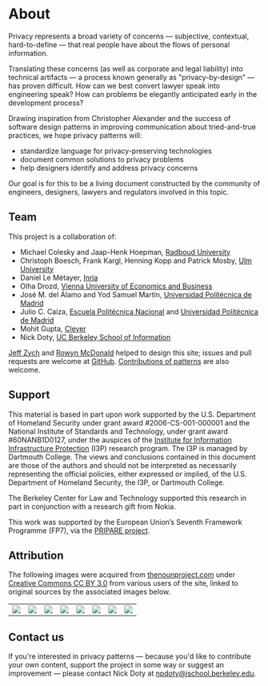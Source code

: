 # About

Privacy represents a broad variety of concerns &mdash; subjective, contextual, hard-to-define &mdash; that real people have about the flows of personal information.

Translating these concerns (as well as corporate and legal liability) into technical artifacts &mdash; a process known generally as "privacy-by-design" &mdash; has proven difficult. How can we best convert lawyer speak into engineering speak? How can problems be elegantly anticipated early in the development process?

Drawing inspiration from Christopher Alexander and the success of software design patterns in improving communication about tried-and-true practices, we hope privacy patterns will:

* standardize language for privacy-preserving technologies
* document common solutions to privacy problems
* help designers identify and address privacy concerns

Our goal is for this to be a living document constructed by the community of engineers, designers, lawyers and regulators involved in this topic. 

## Team

This project is a collaboration of:

* Michael Colesky and Jaap-Henk Hoepman, [Radboud University](http://www.ru.nl)
* Christoph Boesch, Frank Kargl, Henning Kopp and Patrick Mosby, [Ulm University](https://www.uni-ulm.de)
* Daniel Le Métayer, [Inria](https://www.inria.fr)
* Olha Drozd, [Vienna University of Economics and Business](https://www.wu.ac.at)
* José M. del Álamo and Yod Samuel Martín, [Universidad Politécnica de Madrid](http://www.upm.es)
* Julio C. Caiza, [Escuela Politécnica Nacional](http://www.epn.edu.ec) and [Universidad Politécnica de Madrid](http://www.upm.es)
* Mohit Gupta, [Clever](http://www.clever.com)
* Nick Doty, [UC Berkeley School of Information](https://www.ischool.berkeley.edu/)

[Jeff Zych](http://jlzych.com) and [Rowyn McDonald](http://www.rowyn.com) helped to design this site; issues and pull requests are welcome at [GitHub](https://github.com/privacypatterns/privacypatterns). [Contributions of patterns](https://github.com/privacypatterns/patterns) are also welcome.

## Support

This material is based in part upon work supported by the U.S. Department of Homeland Security under grant award #2006-CS-001-000001 and the National Institute of Standards and Technology, under grant award #60NANB1D0127, under the auspices of the [Institute for Information Infrastructure Protection](http://www.thei3p.org/) (I3P) research program. The I3P is managed by Dartmouth College. The views and conclusions contained in this document are those of the authors and should not be interpreted as necessarily representing the official policies, either expressed or implied, of the U.S. Department of Homeland Security, the I3P, or Dartmouth College.

The Berkeley Center for Law and Technology supported this research in part in conjunction with a research gift from Nokia.

This work was supported by the European Union’s Seventh Framework Programme (FP7), via the [PRIPARE project](http://pripareproject.eu/).

## Attribution

The following images were acquired from [thenounproject.com](https://thenounproject.com) under [Creative Commons CC BY 3.0](https://creativecommons.org/licenses/by/3.0/us/) from various users of the site, linked to original sources by the associated images below.

<table>
<tr>
<td><a title="Shield, derivative" href="https://thenounproject.com/term/shield/304274/"><img src=https://user-images.githubusercontent.com/22982361/28218800-f2e6a78c-68b9-11e7-973e-7e88f308f6b4.png></a>
</td><td><a title="Abstract Points, derivative" href="https://thenounproject.com/term/abstract-points/721389/"><img src=https://user-images.githubusercontent.com/22982361/28219127-25ca6098-68bb-11e7-9e5b-032eee312c81.png></a>
</td><td><a title="Sliders, derivative" href="https://thenounproject.com/term/sliders/766889/"><img src=https://user-images.githubusercontent.com/22982361/28219130-28ea1732-68bb-11e7-9622-a200901e8128.png></a>
</td><td><a title="Checkbox, derivative" href="https://thenounproject.com/term/checkbox/1079929/"><img src=https://user-images.githubusercontent.com/22982361/28215180-5b0a9826-68ad-11e7-941c-732b90e4cf4b.png></a>
</td><td><a title="Webcam, derivative" href="https://thenounproject.com/term/webcam/58296/"><img src=https://user-images.githubusercontent.com/22982361/28219144-341c31d0-68bb-11e7-8a5b-f90a2125ad32.png></a>
</td><td><a title="Original work" href=""><img src="https://user-images.githubusercontent.com/22982361/28215269-a7357446-68ad-11e7-9ca3-9dac4731bf88.png"></a>
</td><td><a title="Diverge, derivative" href="https://thenounproject.com/term/diverge/694530/"><img src=https://cloud.githubusercontent.com/assets/22982361/23220196/739792dc-f921-11e6-84fe-90610e40bb3a.png></a>
</td><td><a title="Information, derivative (no longer available)" href="https://thenounproject.com/jamison"><img src=https://user-images.githubusercontent.com/22982361/28219471-5dc8fc1a-68bc-11e7-8a86-17937e986f5c.png></a></td>
</tr>
</table>

## Contact us

If you're interested in privacy patterns &mdash; because you'd like to contribute your own content, support the project in some way or suggest an improvement &mdash; please contact Nick Doty at [npdoty@ischool.berkeley.edu](mailto:npdoty@ischool.berkeley.edu).

